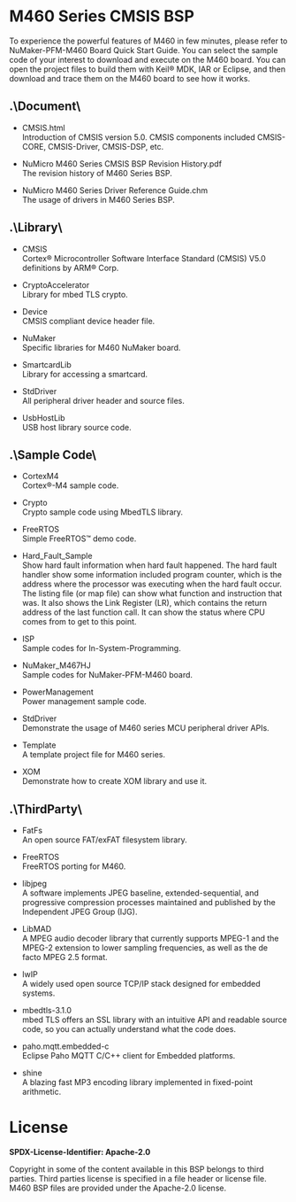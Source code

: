 # M460 Series CMSIS BSP

To experience the powerful features of M460 in few minutes, please refer to NuMaker-PFM-M460 Board Quick Start Guide. You can select the sample code of your interest to download and execute on the M460 board. You can open the project files to build them with Keil® MDK, IAR or Eclipse, and then download and trace them on the M460 board to see how it works.

## .\Document\

- CMSIS.html<br>
	Introduction of CMSIS version 5.0. CMSIS components included CMSIS-CORE, CMSIS-Driver, CMSIS-DSP, etc.

- NuMicro M460 Series CMSIS BSP Revision History.pdf<br>
	The revision history of M460 Series BSP.

- NuMicro M460 Series Driver Reference Guide.chm<br>
	The usage of drivers in M460 Series BSP.

## .\Library\

- CMSIS<br>
	Cortex® Microcontroller Software Interface Standard (CMSIS) V5.0 definitions by ARM® Corp.

- CryptoAccelerator<br>
	Library for mbed TLS crypto.

- Device<br>
	CMSIS compliant device header file.

- NuMaker<br>
	Specific libraries for M460 NuMaker board.

- SmartcardLib<br>
	Library for accessing a smartcard.

- StdDriver<br>
	All peripheral driver header and source files.

- UsbHostLib<br>
	USB host library source code.

## .\Sample Code\

- CortexM4<br>
	Cortex®-M4 sample code.

- Crypto<br>
	Crypto sample code using MbedTLS library.

- FreeRTOS<br>
	Simple FreeRTOS™ demo code.

- Hard\_Fault\_Sample<br>
	Show hard fault information when hard fault happened. The hard fault handler show some information included program counter, which is the address where the processor was executing when the hard fault occur. The listing file (or map file) can show what function and instruction that was. It also shows the Link Register (LR), which contains the return address of the last function call. It can show the status where CPU comes from to get to this point.

- ISP<br>
	Sample codes for In-System-Programming.

- NuMaker_M467HJ<br>
	Sample codes for NuMaker-PFM-M460 board.

- PowerManagement<br>
	Power management sample code.

- StdDriver<br>
	Demonstrate the usage of M460 series MCU peripheral driver APIs.

- Template<br>
	A template project file for M460 series.

- XOM<br>
	Demonstrate how to create XOM library and use it.

## .\ThirdParty\

- FatFs<br>
	An open source FAT/exFAT filesystem library.

- FreeRTOS<br>
	FreeRTOS porting for M460.

- libjpeg<br>
	A software implements JPEG baseline, extended-sequential, and progressive compression processes maintained and published by the Independent JPEG Group (IJG).

- LibMAD<br>
	A MPEG audio decoder library that currently supports MPEG-1 and the MPEG-2 extension to lower sampling frequencies, as well as the de facto MPEG 2.5 format.

- lwIP<br>
	A widely used open source TCP/IP stack designed for embedded systems.

- mbedtls-3.1.0<br>
	mbed TLS offers an SSL library with an intuitive API and readable source code, so you can actually understand what the code does.

- paho.mqtt.embedded-c<br>
	Eclipse Paho MQTT C/C++ client for Embedded platforms.

- shine<br>
	A blazing fast MP3 encoding library implemented in fixed-point arithmetic.

# License

**SPDX-License-Identifier: Apache-2.0**

Copyright in some of the content available in this BSP belongs to third parties.
Third parties license is specified in a file header or license file.
M460 BSP files are provided under the Apache-2.0 license.

